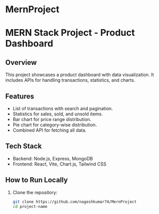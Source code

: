 # MernProject
# MERN Stack Project - Product Dashboard

## Overview
This project showcases a product dashboard with data visualization. It includes APIs for handling transactions, statistics, and charts.

## Features
- List of transactions with search and pagination.
- Statistics for sales, sold, and unsold items.
- Bar chart for price range distribution.
- Pie chart for category-wise distribution.
- Combined API for fetching all data.

## Tech Stack
- Backend: Node.js, Express, MongoDB
- Frontend: React, Vite, Chart.js, Tailwind CSS

## How to Run Locally
1. Clone the repository:
   ```bash
   git clone https://github.com/nageshkumar74/MernProject
   cd project-name
